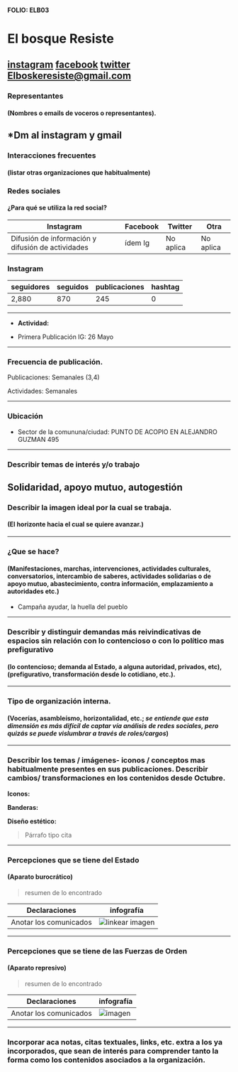 #### FOLIO: ELB03
# El bosque Resiste

[instagram](https://www.instagram.com/el.boske.resiste/)
[facebook](https://www.facebook.com/elboske.resiste)
[twitter]()
<Elboskeresiste@gmail.com>
---

### Representantes
#### (Nombres o emails de voceros o representantes).
*Dm al instagram y gmail
---
### Interacciones frecuentes
#### (listar otras organizaciones que habitualmente)

### Redes sociales
#### ¿Para qué se utiliza la red social?
| Instagram | Facebook | Twitter | Otra 
|---|---|---|---|
|Difusión de información y difusión de actividades| ídem Ig| No aplica| No aplica|

### **Instagram**
| seguidores | seguidos | publicaciones | hashtag 
|---|---|---|---|
|2,880|870|245| 0

---

* **Actividad:**   

* Primera Publicación IG: 26 Mayo

---
### Frecuencia de publicación.

Publicaciones: Semanales (3,4)

Actividades: Semanales

---
### Ubicación
* Sector de la comununa/ciudad: PUNTO DE ACOPIO EN ALEJANDRO GUZMAN 495

---
### Describir temas de interés y/o trabajo
Solidaridad, apoyo mutuo, autogestión
---
### Describir la imagen ideal por la cual se trabaja.
#### (El horizonte hacia el cual se quiere avanzar.)

---
### ¿Que se hace?
#### (Manifestaciones, marchas, intervenciones, actividades culturales, conversatorios, intercambio de saberes, actividades solidarias o de apoyo mutuo, abastecimiento, contra información, emplazamiento a autoridades etc.)
* Campaña ayudar, la huella del pueblo 
---
### Describir y distinguir demandas más reivindicativas de espacios sin relación con lo contencioso o con lo político mas prefigurativo
#### (lo contencioso; demanda al Estado, a alguna autoridad, privados, etc), (prefigurativo, transformación desde lo cotidiano, etc.).

---
### Tipo de organización interna.
#### (Vocerías, asambleísmo, horizontalidad, etc.; *se entiende que esta dimensión es más difícil de captar vía análisis de redes sociales, pero quizás se puede vislumbrar a través de roles/cargos*)

---
### Describir los temas / imágenes- iconos / conceptos mas habitualmente presentes en sus publicaciones. Describir cambios/ transformaciones en los contenidos desde Octubre.

**Iconos:**

**Banderas:**

**Diseño estético:**

> Párrafo tipo cita 

---
### Percepciones que se tiene del Estado
#### (Aparato burocrático)
> resumen de lo encontrado

| Declaraciones | infografía | 
|---|---|
|Anotar los comunicados | ![linkear imagen]() |

---
### Percepciones que se tiene de las Fuerzas de Orden
#### (Aparato represivo)
> resumen de lo encontrado

| Declaraciones | infografía | 
|---|---|
|Anotar los comunicados | ![imagen]() |


---
### Incorporar aca notas, citas textuales, links, etc. extra a los ya incorporados, que sean de interés para comprender tanto la forma como los contenidos asociados a la organización.